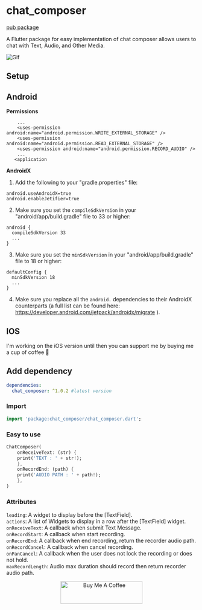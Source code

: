 # chat_composer

[pub package](https://pub.dartlang.org/packages/chat_composer)

A Flutter package for easy implementation of chat composer allows users to chat with Text, Audio, and Other Media.

![Gif](https://github.com/anokabb/chat_composer/blob/main/assets/example.gif "Fancy Gif")

## Setup

## Android

**Permissions**

```
    ...
    <uses-permission android:name="android.permission.WRITE_EXTERNAL_STORAGE" />
    <uses-permission android:name="android.permission.READ_EXTERNAL_STORAGE" />
    <uses-permission android:name="android.permission.RECORD_AUDIO" />
    ...
   <application
```

**AndroidX**

1. Add the following to your "gradle.properties" file:

```
android.useAndroidX=true
android.enableJetifier=true
```

2. Make sure you set the `compileSdkVersion` in your "android/app/build.gradle" file to 33 or higher:

```
android {
  compileSdkVersion 33
  ...
}
```

3. Make sure you set the `minSdkVersion` in your "android/app/build.gradle" file to 18 or higher:

```
defaultConfig {
  minSdkVersion 18
  ...
}
```

4. Make sure you replace all the `android.` dependencies to their AndroidX counterparts (a full list can be found here: https://developer.android.com/jetpack/androidx/migrate ).

## IOS

I'm working on the iOS version until then you can support me by buying me a cup of coffee 🙂

## Add dependency

```yaml
dependencies:
  chat_composer: ^1.0.2 #latest version
```

### Import

```dart
import 'package:chat_composer/chat_composer.dart';
```

### Easy to use

```dart
ChatComposer(
    onReceiveText: (str) {
    print('TEXT : ' + str!);
    },
    onRecordEnd: (path) {
    print('AUDIO PATH : ' + path!);
    },
)
```

### Attributes

`leading`: A widget to display before the [TextField].\
`actions`: A list of Widgets to display in a row after the [TextField] widget.\
`onReceiveText`: A callback when submit Text Message.\
`onRecordStart`: A callback when start recording.\
`onRecordEnd`: A callback when end recording, return the recorder audio path.\
`onRecordCancel`: A callback when cancel recording.\
`onPanCancel`: A callback when the user does not lock the recording or does not hold.\
`maxRecordLength`: Audio max duration should record then return recorder audio path.

<p align="center">
<a href="https://www.buymeacoffee.com/anokab" target="_blank"><img src="https://cdn.buymeacoffee.com/buttons/v2/default-red.png" alt="Buy Me A Coffee" style="height: 60px !important;width: 217px !important;" ></a>
</p>
